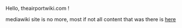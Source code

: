 Hello, theairportwiki.com !

mediawiki site is no more, most if not all content that was there is [here](https://github.com/ipatch/theairportwiki)

